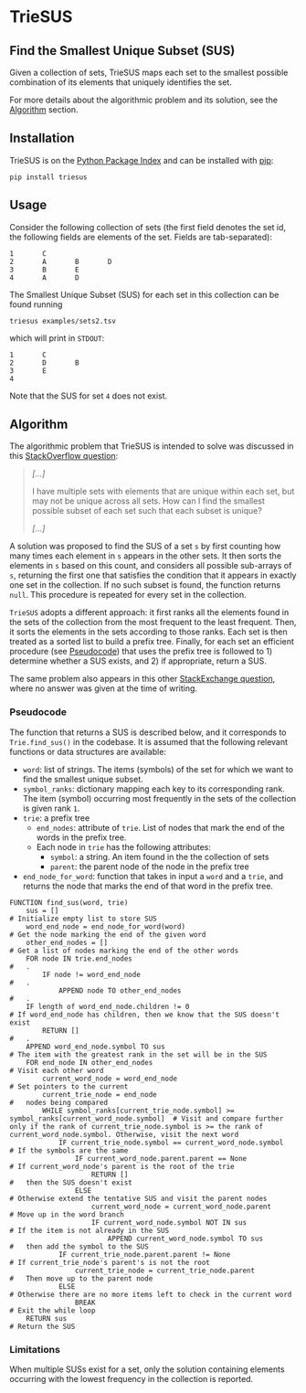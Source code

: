 # TrieSUS

## Find the Smallest Unique Subset (SUS)

Given a collection of sets, TrieSUS maps each set to the smallest possible combination of its elements that uniquely identifies the set.

For more details about the algorithmic problem and its solution, see the [Algorithm](#algorithm) section.

## Installation

TrieSUS is on the [Python Package Index](https://pypi.org) and can be installed with [pip](https://pip.pypa.io/en/stable/):

```
pip install triesus
```

## Usage

Consider the following collection of sets (the first field denotes the set id, the following fields are elements of the set. Fields are tab-separated):

```
1       C
2       A       B       D
3       B       E
4       A       D
```

The Smallest Unique Subset (SUS) for each set in this collection can be found running 

```
triesus examples/sets2.tsv
```

which will print in `STDOUT`:

```
1       C
2       D       B
3       E
4
```

Note that the SUS for set `4` does not exist.

## Algorithm

The algorithmic problem that TrieSUS is intended to solve was discussed in this [StackOverflow question](https://stackoverflow.com/questions/63514798):

> *[...]*
> 
>  I have multiple sets with elements that are unique within each set, but may not be unique across all sets. How can I find the smallest possible subset of each set such that each subset is unique?
>
> *[...]*

A solution was proposed to find the SUS of a set `s` by first counting how many times each element in `s` appears in the other sets. It then sorts the elements in `s` based on this count, and considers all possible sub-arrays of `s`, returning the first one that satisfies the condition that it appears in exactly one set in the collection. If no such subset is found, the function returns `null`.
This procedure is repeated for every set in the collection.

`TrieSUS` adopts a different approach: it first ranks all the elements found in the sets of the collection from the most frequent to the least frequent. Then, it sorts the elements in the sets according to those ranks. Each set is then treated as a sorted list to build a prefix tree. Finally, for each set an efficient procedure (see [Pseudocode](#pseudocode)) that uses the prefix tree is followed to 1) determine whether a SUS exists, and 2) if appropriate, return a SUS.

The same problem also appears in this other [StackExchange question](https://math.stackexchange.com/questions/2436161), where no answer was given at the time of writing.

### Pseudocode

The function that returns a SUS is described below, and it corresponds to `Trie.find_sus()` in the codebase. It is assumed that the following relevant functions or data structures are available: 

* `word`: list of strings. The items (symbols) of the set for which we want to find the smallest unique subset.
* `symbol_ranks`: dictionary mapping each key to its corresponding rank. The item (symbol) occurring most frequently in the sets of the collection is given rank `1`.
* `trie`: a prefix tree
  * `end_nodes`: attribute of `trie`. List of nodes that mark the end of the words in the prefix tree.
  * Each node in `trie` has the following attributes:
    * `symbol`: a string. An item found in the the collection of sets
    * `parent`: the parent node of the node in the prefix tree
* `end_node_for_word`: function that takes in input a `word` and a `trie`, and returns the node that marks the end of that word in the prefix tree.

```{bash}
FUNCTION find_sus(word, trie)
    sus = []                                                          # Initialize empty list to store SUS
    word_end_node = end_node_for_word(word)                           # Get the node marking the end of the given word
    other_end_nodes = []                                              # Get a list of nodes marking the end of the other words
    FOR node IN trie.end_nodes                                        #   .
        IF node != word_end_node                                      #   .
            APPEND node TO other_end_nodes                            #   .
    IF length of word_end_node.children != 0                          # If word_end_node has children, then we know that the SUS doesn't exist
        RETURN []                                                     #   .
    APPEND word_end_node.symbol TO sus                                # The item with the greatest rank in the set will be in the SUS
    FOR end_node IN other_end_nodes                                   # Visit each other word
        current_word_node = word_end_node                             # Set pointers to the current
        current_trie_node = end_node                                  #   nodes being compared
        WHILE symbol_ranks[current_trie_node.symbol] >= symbol_ranks[current_word_node.symbol]  # Visit and compare further only if the rank of current_trie_node.symbol is >= the rank of current_word_node.symbol. Otherwise, visit the next word
            IF current_trie_node.symbol == current_word_node.symbol   # If the symbols are the same
                IF current_word_node.parent.parent == None            # If current_word_node's parent is the root of the trie
                    RETURN []                                         #   then the SUS doesn't exist
                ELSE                                                  # Otherwise extend the tentative SUS and visit the parent nodes
                    current_word_node = current_word_node.parent      # Move up in the word branch
                    IF current_word_node.symbol NOT IN sus            # If the item is not already in the SUS
                        APPEND current_word_node.symbol TO sus        #   then add the symbol to the SUS
            IF current_trie_node.parent.parent != None                # If current_trie_node's parent's is not the root
                current_trie_node = current_trie_node.parent          #   Then move up to the parent node
            ELSE                                                      # Otherwise there are no more items left to check in the current word
                BREAK                                                 # Exit the while loop
    RETURN sus                                                        # Return the SUS
```

### Limitations

When multiple SUSs exist for a set, only the solution containing elements occurring with the lowest frequency in the collection is reported.